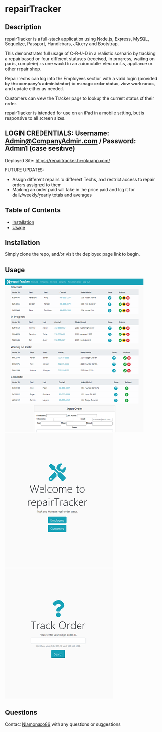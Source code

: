 # repairTracker

## Description

repairTracker is a full-stack application using Node.js, Express, MySQL, Sequelize, Passport, Handlebars, JQuery and Bootstrap. 

This demonstrates full usage of C-R-U-D in a realistic scenario by tracking a repair based on four different statuses (received, in progress, waiting on parts, complete) as one would in an automobile, electronics, appliance or other repair shop. 

Repair techs can log into the Employees section with a valid login (provided by the company's administrator) to manage order status, view work notes, and update either as needed.

Customers can view the Tracker page to lookup the current status of their order. 

repairTracker is intended for use on an iPad in a mobile setting, but is responsive to all screen sizes. 

## LOGIN CREDENTIALS: Username: Admin@CompanyAdmin.com / Password: Admin1 (case sesitive)
Deployed Site: https://repairtracker.herokuapp.com/

FUTURE UPDATES: 
- Assign different repairs to different Techs, and restrict access to repair orders assigned to them
- Marking an order paid will take in the price paid and log it for daily/weekly/yearly totals and averages 

## Table of Contents

* [Installation](#installation)
* [Usage](#usage)

## Installation

Simply clone the repo, and/or visit the deployed page link to begin.

## Usage
![repairTracker](./public/assets/screenshot.png) 
![splash page](./public/assets/screenshot2.png) 
![customer view](./public/assets/screenshot3.png) 

## Questions

Contact [Nlamonaco86](mailto:nlamonaco86@gmail.com) with any questions or suggestions!
